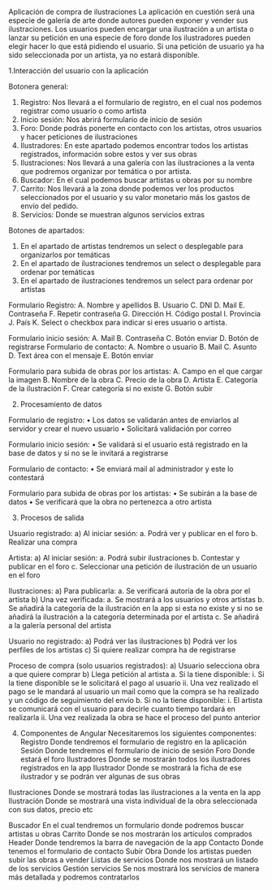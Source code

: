 Aplicación de compra de ilustraciones
La aplicación en cuestión será una especie de galería de arte donde autores pueden exponer y vender sus ilustraciones. Los usuarios pueden encargar una ilustración a un artista o lanzar su petición en una especie de foro donde los ilustradores pueden elegir hacer lo que está pidiendo el usuario. Si una petición de usuario ya ha sido seleccionada por un artista, ya no estará disponible.

1.Interacción del usuario con la aplicación

Botonera general:
1.	Registro: Nos llevará a el formulario de registro, en el cual nos podemos registrar como usuario o como artista
2.	Inicio sesión: Nos abrirá formulario de inicio de sesión
3.	Foro: Donde podrás ponerte en contacto con los artistas, otros usuarios y hacer peticiones de ilustraciones
4.	Ilustradores: En este apartado podemos encontrar todos los artistas registrados, información sobre estos y ver sus obras
5.	Ilustraciones: Nos llevará a una galería con las ilustraciones a la venta que podremos organizar por temática o por artista.
6.	Buscador: En el cual podemos buscar artistas u obras por su nombre
7.	Carrito: Nos llevará a la zona donde podemos ver los productos seleccionados por el usuario y su valor monetario más los gastos de envío del pedido.
8.	Servicios: Donde se muestran algunos servicios extras

Botones de apartados:
1.	En el apartado de artistas tendremos un select o desplegable para organizarlos por temáticas
2.	En el apartado de ilustraciones tendremos un select o desplegable para ordenar por temáticas
3.	En el apartado de ilustraciones tendremos un select para ordenar por artistas

Formulario Registro:
A.	Nombre y apellidos
B.	Usuario
C.	DNI
D.	Mail
E.	Contraseña
F.	Repetir contraseña
G.	Dirección
H.	Código postal
I.	Provincia
J.	País
K.	Select o checkbox para indicar si eres usuario o artista.

Formulario inicio sesión:
A.	Mail 
B.	Contraseña
C.	Botón enviar
D.	Botón de registrarse
Formulario de contacto:
A.	Nombre o usuario
B.	Mail
C.	Asunto
D.	Text área con el mensaje 
E.	Botón enviar

Formulario para subida de obras por los artistas:
A.	Campo en el que cargar la imagen
B.	Nombre de la obra
C.	Precio de la obra
D.	Artista
E.	Categoría de la ilustración
F.	Crear categoría si no existe
G.	Botón subir 

2. Procesamiento de datos

Formulario de registro:
•	Los datos se validarán antes de enviarlos al servidor y crear el nuevo usuario
•	Solicitará validación por correo

Formulario inicio sesión:
•	Se validará si el usuario está registrado en la base de datos y si no se le invitará a registrarse

Formulario de contacto:
•	Se enviará mail al administrador y este lo contestará

Formulario para subida de obras por los artistas:
•	Se subirán a la base de datos 
•	Se verificará que la obra no pertenezca a otro artista

3. Procesos de salida

Usuario registrado:
a)	Al iniciar sesión: 
a.	Podrá ver y publicar en el foro 
b.	Realizar una compra

Artista:
a)	Al iniciar sesión: 
a.	Podrá subir ilustraciones
b.	Contestar y publicar en el foro
c.	Seleccionar una petición de ilustración de un usuario en el foro

Ilustraciones:
a)	Para publicarla:
a.	Se verificará autoría de la obra por el artista
b)	Una vez verificada:
a.	Se mostrará a los usuarios y otros artistas 
b.	Se añadirá la categoría de la ilustración en la app si esta no existe y si no se añadirá la ilustración a la categoría determinada por el artista
c.	Se añadirá a la galería personal del artista

Usuario no registrado:
a)	Podrá ver las ilustraciones
b)	Podrá ver los perfiles de los artistas
c)	Si quiere realizar compra ha de registrarse

Proceso de compra (solo usuarios registrados):
a)	Usuario selecciona obra a que quiere comprar
b)	Llega petición al artista 
a.	Si la tiene disponible:
i.	Si la tiene disponible se le solicitará el pago al usuario
ii.	Una vez realizado el pago se le mandará al usuario un mail como que la compra se ha realizado y un código de seguimiento del envío
b.	Si no la tiene disponible:
i.	El artista se comunicará con el usuario para decirle cuanto tiempo tardará en realizarla
ii.	Una vez realizada la obra se hace el proceso del punto anterior

4. Componentes de Angular
Necesitaremos los siguientes componentes:
Registro
	Donde tendremos el formulario de registro en la aplicación
Sesión
	Donde tendremos el formulario de inicio de sesión
Foro
	Donde estará el foro 
Ilustradores
	Donde se mostrarán todos los ilustradores registrados en la app
Ilustrador
	Donde se mostrará la ficha de ese ilustrador y se podrán ver algunas de sus obras

Ilustraciones
	Donde se mostrará todas las ilustraciones a la venta en la app
Ilustración
	Donde se mostrará una vista individual de la obra seleccionada con sus datos, precio etc

Buscador
	En el cual tendremos un formulario donde podremos buscar artistas u obras
Carrito
	Donde se nos mostrarán los artículos comprados
Header
	Donde tendremos la barra de navegación de la app
Contacto
	Donde tenemos el formulario de contacto
Subir Obra
	Donde los artistas pueden subir las obras a vender
Listas de servicios
	Donde nos mostrará un listado de los servicios
Gestión servicios
	Se nos mostrará los servicios de manera más detallada y podremos contratarlos
